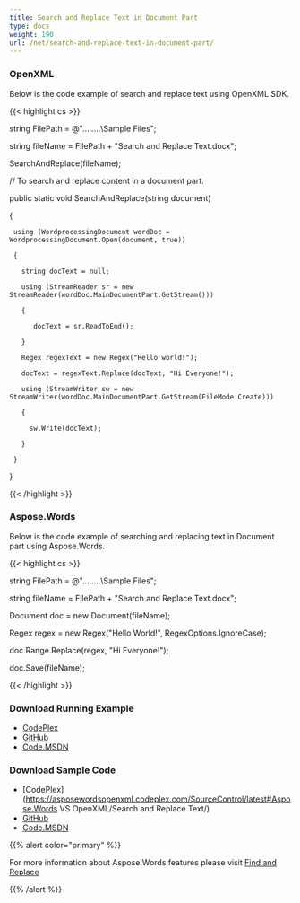 ```yaml
---
title: Search and Replace Text in Document Part
type: docs
weight: 190
url: /net/search-and-replace-text-in-document-part/
---
```


### **OpenXML**
Below is the code example of search and replace text using OpenXML SDK.

{{< highlight cs >}}

   string FilePath = @"..\..\..\..\Sample Files\";

  string fileName = FilePath + "Search and Replace Text.docx";

  SearchAndReplace(fileName);



  // To search and replace content in a document part.

  public static void SearchAndReplace(string document)

  {

     using (WordprocessingDocument wordDoc = WordprocessingDocument.Open(document, true))

     {

       string docText = null; 

       using (StreamReader sr = new StreamReader(wordDoc.MainDocumentPart.GetStream()))

       {

          docText = sr.ReadToEnd();

       }

       Regex regexText = new Regex("Hello world!");

       docText = regexText.Replace(docText, "Hi Everyone!");

       using (StreamWriter sw = new StreamWriter(wordDoc.MainDocumentPart.GetStream(FileMode.Create)))

       {

         sw.Write(docText);

       }

     }

   }


{{< /highlight >}}
### **Aspose.Words**
Below is the code example of searching and replacing text in Document part using Aspose.Words.

{{< highlight cs >}}

  string FilePath = @"..\..\..\..\Sample Files\";

 string fileName = FilePath + "Search and Replace Text.docx";



 Document doc = new Document(fileName);

 Regex regex = new Regex("Hello World!", RegexOptions.IgnoreCase);

 doc.Range.Replace(regex, "Hi Everyone!");

 doc.Save(fileName);

{{< /highlight >}}
### **Download Running Example**
- [CodePlex](https://asposewordsopenxml.codeplex.com/releases/view/620544)
- [GitHub](https://github.com/aspose-words/Aspose.Words-for-.NET/releases/tag/AsposeWordsVsOpenXMLv1.2)
- [Code.MSDN](https://code.msdn.microsoft.com/Code-Comparison-of-Common-4ffff4d7#content)
### **Download Sample Code**
- [CodePlex](https://asposewordsopenxml.codeplex.com/SourceControl/latest#Aspose.Words VS OpenXML/Search and Replace Text/)
- [GitHub](https://github.com/aspose-words/Aspose.Words-for-.NET/tree/master/Plugins/Aspose.Words%20Vs%20OpenXML%20Words/Aspose.Words%20VS%20OpenXML/Search%20and%20Replace%20Text)
- [Code.MSDN](https://code.msdn.microsoft.com/Code-Comparison-of-Common-4ffff4d7/view/SourceCode#content)

{{% alert color="primary" %}} 

For more information about Aspose.Words features please visit [Find and Replace](http://www.aspose.com/docs/display/wordsnet/Find+and+Replace+Overview)

{{% /alert %}}
